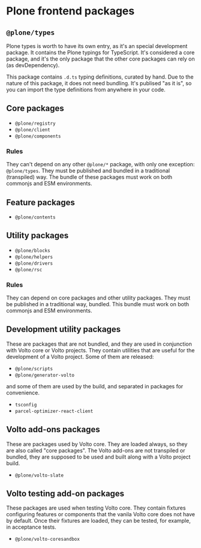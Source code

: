 # Plone frontend packages

## `@plone/types`

Plone types is worth to have its own entry, as it's an special development package.
It contains the Plone typings for TypeScript.
It's considered a core package, and it's the only package that the other core packages can rely on (as devDependency).

This package contains `.d.ts` typing definitions, curated by hand.
Due to the nature of this package, it does not need bundling.
It's publised "as it is", so you can import the type definitions from anywhere in your code.

## Core packages

- `@plone/registry`
- `@plone/client`
- `@plone/components`

### Rules

They can't depend on any other `@plone/*` package, with only one exception: `@plone/types`.
They must be published and bundled in a traditional (transpiled) way.
The bundle of these packages must work on both commonjs and ESM environments.

## Feature packages

- `@plone/contents`

## Utility packages

- `@plone/blocks`
- `@plone/helpers`
- `@plone/drivers`
- `@plone/rsc`

### Rules

They can depend on core packages and other utility packages.
They must be published in a traditional way, bundled.
This bundle must work on both commonjs and ESM environments.

## Development utility packages

These are packages that are not bundled, and they are used in conjunction with Volto core or Volto projects.
They contain utilities that are useful for the development of a Volto project.
Some of them are released:

- `@plone/scripts`
- `@plone/generator-volto`

and some of them are used by the build, and separated in packages for convenience.

- `tsconfig`
- `parcel-optimizer-react-client`

## Volto add-ons packages

These are packages used by Volto core.
They are loaded always, so they are also called "core packages".
The Volto add-ons are not transpiled or bundled, they are supposed to be used and built along with a Volto project build.

- `@plone/volto-slate`

## Volto testing add-on packages

These packages are used when testing Volto core.
They contain fixtures configuring features or components that the vanila Volto core does not have by default.
Once their fixtures are loaded, they can be tested, for example, in acceptance tests.

- `@plone/volto-coresandbox`
